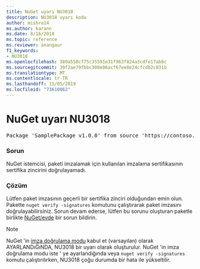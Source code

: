 ```yaml
---
title: NuGet uyarı NU3018
description: NU3018 uyarı kodu
author: mishra14
ms.author: karann
ms.date: 8/16/2018
ms.topic: reference
ms.reviewer: anangaur
f1_keywords:
- NU3018
ms.openlocfilehash: 389a550cf75c35591e31f963f824a3cdfe17ab8c
ms.sourcegitcommit: 39f2ae79fbbc308e06acf67ee8e24cfcdb2c831b
ms.translationtype: MT
ms.contentlocale: tr-TR
ms.lasthandoff: 11/05/2019
ms.locfileid: "73610062"
---
```

# <a name="nuget-warning-nu3018"></a>NuGet uyarı NU3018

<pre>Package 'SamplePackage v1.0.0' from source 'https://contoso.com/index.json': The primary signature found a chain building issue: A certificate chain processed, but terminated in a root certificate which is not trusted by the trust provider.</pre>

### <a name="issue"></a>Sorun

NuGet istemcisi, paketi imzalamak için kullanılan imzalama sertifikasının sertifika zincirini doğrulayamadı.


### <a name="solution"></a>Çözüm

Lütfen paket imzasının geçerli bir sertifika zinciri olduğundan emin olun. Pakette `nuget verify -signatures` komutunu çalıştırarak paket imzasını doğrulayabilirsiniz. Sorun devam ederse, lütfen bu sorunu oluşturan paketle birlikte [NuGet/evde](https://github.com/NuGet/Home/issues) bir sorun bildirin.


> [!Note]
> NuGet 'in [imza doğrulama modu](https://docs.microsoft.com/nuget/consume-packages/installing-signed-packages#configure-package-signature-requirements) kabul et (varsayılan) olarak AYARLANDıĞıNDA, NU3018 bir uyarı olarak oluşturulur. NuGet 'in imza doğrulama modu iste ' ye ayarlandığında veya `nuget verify -signatures` komutu çalıştırılırken, NU3018 çoğu durumda bir hata ile yükseltilir. 